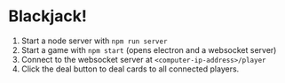 # Blackjack!

1. Start a node server with `npm run server`
2. Start a game with `npm start` (opens electron and a websocket server)
3. Connect to the websocket server at `<computer-ip-address>/player`
4. Click the deal button to deal cards to all connected players.
